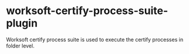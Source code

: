 # worksoft-certify-process-suite-plugin
Worksoft certify process suite is used to execute the certify processes in folder level.

